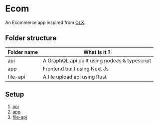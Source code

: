 # Ecom

An Ecommerce app inspired from [OLX](http://olx.in/).

## Folder structure
| Folder name      | What is it ? |
| ----------- | ----------- |
| api | A GraphQL api built using nodeJs & typescript |
| app | Frontend built using Next Js |
| file-api | A file upload api using Rust |

## Setup
1. [aoi](./api/READNE.md)
2. [app](./app/README.md)
3. [file-api](./file-api/README.md)
